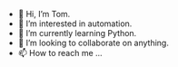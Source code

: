 - 👋 Hi, I’m Tom.
- 👀 I’m interested in automation.
- 🌱 I’m currently learning Python.
- 💞️ I’m looking to collaborate on anything.
- 📫 How to reach me ...

<!---
codebytom/codebytom is a ✨ special ✨ repository because its `README.md` (this file) appears on your GitHub profile.
You can click the Preview link to take a look at your changes.
--->

